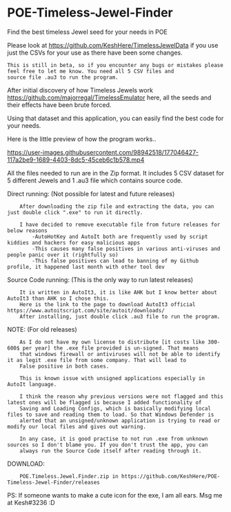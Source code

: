 # POE-Timeless-Jewel-Finder
Find the best timeless Jewel seed for your needs in POE

Please look at https://github.com/KeshHere/TimelessJewelData if you use just the CSVs for your use as there have been some changes.

    This is still in beta, so if you encounter any bugs or mistakes please feel free to let me know. You need all 5 CSV files and 
    source file .au3 to run the program.

After initial discovery of how Timeless Jewels work https://github.com/majorregal/TimelessEmulator here, all the seeds and their effects have been brute forced.

Using that dataset and this application, you can easily find the best code for your needs.

Here is the little preview of how the program works..

https://user-images.githubusercontent.com/98942518/177046427-117a2be9-1689-4403-8dc5-45ceb6c1b578.mp4

All the files needed to run are in the Zip format. It includes 5 CSV dataset for 5 different Jewels and 1 .au3 file which contains source code.


Direct running: (Not possible for latest and future releases)
        
        After downloading the zip file and extracting the data, you can just double click ".exe" to run it directly.
        
        I have decided to remove executable file from future releases for below reasons
            -AutoHotKey and AutoIt both are frequently used by script kiddies and hackers for easy malicious apps
            -This causes many false positives in various anti-viruses and people panic over it (rightfully so)
            -This false positives can lead to banning of my Github profile, it happened last month with other tool dev

      
Source Code running: (This is the only way to run latest releases)

        It is written in AutoIt3, it is like AHK but I know better about AutoIt3 than AHK so I chose this. 
        Here is the link to the page to download AutoIt3 official https://www.autoitscript.com/site/autoit/downloads/
        After installing, just double click .au3 file to run the program.



NOTE: (For old releases)

        As I do not have my own license to distribute [it costs like 300-600$ per year] the .exe file provided is un-signed. That means 
        that windows firewall or antiviruses will not be able to identify it as legit .exe file from some company. That will lead to 
        False positive in both cases. 
        
        This is known issue with unsigned applications especially in AutoIt language.

        I think the reason why previous versions were not flagged and this latest ones will be flagged is because I added functionality of 
        Saving and Loading Configs, which is basically modifying local files to save and reading them to load. So that Windows Defender is  
        alerted that an unsigned/unknown application is trying to read or modify our local files and gives out warning.

        In any case, it is good practise to not run .exe from unknown sources so I don't blame you. If you don't trust the app, you can 
        always run the Source Code itself after reading through it.
        


DOWNLOAD:

        POE.Timeless.Jewel.Finder.zip in https://github.com/KeshHere/POE-Timeless-Jewel-Finder/releases
        
PS: If someone wants to make a cute icon for the exe, I am all ears. Msg me at Kesh#3236 :D
